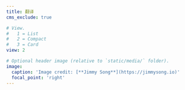 ```yaml
---
title: 翻译
cms_exclude: true

# View.
#   1 = List
#   2 = Compact
#   3 = Card
view: 2

# Optional header image (relative to `static/media/` folder).
image:
  caption: 'Image credit: [**Jimmy Song**](https://jimmysong.io)'
  focal_point: 'right'
---
```


